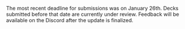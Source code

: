 The most recent deadline for submissions was on January 26th. Decks submitted before that date are currently under review. Feedback will be available on the Discord after the update is finalized.